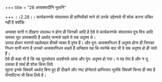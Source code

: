 +++
title = "28 अव्यक्तादीनि भूतानि"

+++
।।2.28।। कार्यकरणके संघातरूप ही प्राणियोंको माने तो उनके उद्देश्यसे भी
शोक करना उचित नहीं है क्योंकि  
  
अव्यक्त यानी न दीखना उपलब्ध न होना ही जिनकी आदि है ऐसे ये कार्यकरणके
संघातरूप पुत्र मित्र आदि समस्त भूत अव्यक्तादि हैं अर्थात् जन्मसे पहले ये
सब अदृश्य थे।  
उत्पन्न होकर मरणसे पहलेपहल बीचमें व्यक्त हैं दृश्य हैं। और पुनः
अव्यक्तनिधन हैं अदृश्य होना ही जिनका निधन यानी मरण है उनको अव्यक्तनिधन
कहते हैं अभिप्राय यह कि मरनेके बाद भी ये सब अदृश्य हो ही जाते हैं।  
ऐसे ही कहा भी है कि यह भूतसंघात अदर्शनसे आया और पुनः अदृश्य हो गया। न वह
तेरा है और न तू उसका है व्यर्थ ही शोक किस लिये  
सुतरां इनके विषयमें अर्थात् बिना हुए ही दीखने और नष्ट होनेवाले
भ्रान्तिरूप भूतोंके विषयमें चिन्ता ही क्या है रोनापीटना भी किस लिये
है।  
  
  
  
